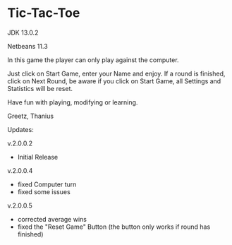 # Tic-Tac-Toe

JDK 13.0.2

Netbeans 11.3

In this game the player can only play against the computer.

Just click on Start Game, enter your Name and enjoy.
If a round is finished, click on Next Round, be aware if you 
click on Start Game, all Settings and Statistics will be reset.


Have fun with playing, modifying or learning. 

Greetz, 
Thanius


Updates:

v.2.0.0.2
- Initial Release

v.2.0.0.4
- fixed Computer turn
- fixed some issues

v.2.0.0.5
- corrected average wins
- fixed the "Reset Game" Button (the button only works if round has finished)
